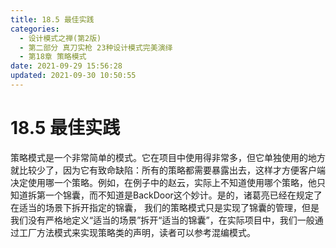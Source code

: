 ```yaml
---
title: 18.5 最佳实践
categories: 
  - 设计模式之禅(第2版)
  - 第二部分 真刀实枪 23种设计模式完美演绎
  - 第18章 策略模式
date: 2021-09-29 15:56:28
updated: 2021-09-30 10:50:55
---
```

# 18.5 最佳实践
策略模式是一个非常简单的模式。它在项目中使用得非常多，但它单独使用的地方就比较少了，因为它有致命缺陷：所有的策略都需要暴露出去，这样才方便客户端决定使用哪一个策略。例如，在例子中的赵云，实际上不知道使用哪个策略，他只知道拆第一个锦囊，而不知道是BackDoor这个妙计。是的，诸葛亮已经在规定了在适当的场景下拆开指定的锦囊， 我们的策略模式只是实现了锦囊的管理，但是我们没有严格地定义“适当的场景”拆开“适当的锦囊”，在实际项目中，我们一般通过工厂方法模式来实现策略类的声明，读者可以参考混编模式。
